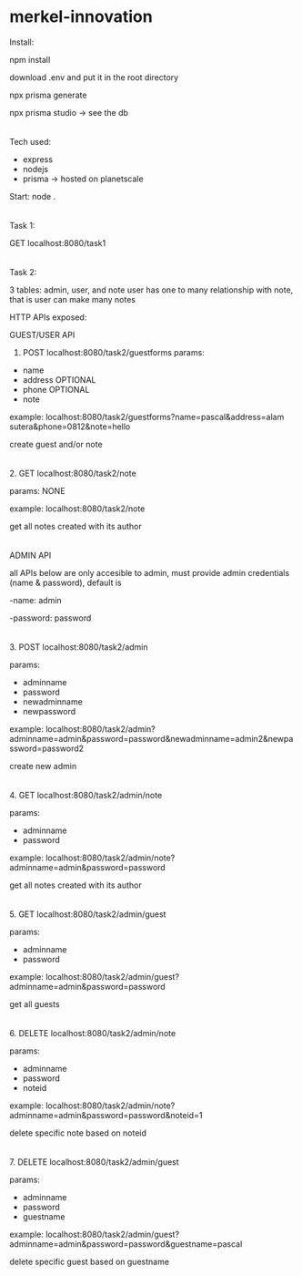 ﻿# merkel-innovation
Install: 

npm install

download .env and put it in the root directory

npx prisma generate

npx prisma studio -> see the db
</br></br></br>
Tech used:
- express
- nodejs
- prisma -> hosted on planetscale

Start:
node .
</br></br></br>
Task 1:

GET localhost:8080/task1
</br></br></br>
Task 2:

3 tables: admin, user, and note
user has one to many relationship with note, that is user can make many notes

HTTP APIs exposed:

GUEST/USER API
1. POST localhost:8080/task2/guestforms
params: 
- name
- address OPTIONAL
- phone OPTIONAL
- note

example: localhost:8080/task2/guestforms?name=pascal&address=alam sutera&phone=0812&note=hello

create guest and/or note
</br></br></br>
2. GET localhost:8080/task2/note

params: NONE

example: localhost:8080/task2/note

get all notes created with its author
</br></br></br>
ADMIN API

all APIs below are only accesible to admin, must provide admin credentials (name & password), default is 

-name: admin

-password: password
</br></br></br>
3. POST localhost:8080/task2/admin

params: 
- adminname
- password
- newadminname
- newpassword

example: localhost:8080/task2/admin?adminname=admin&password=password&newadminname=admin2&newpassword=password2

create new admin
</br></br></br>
4. GET localhost:8080/task2/admin/note

params: 
- adminname
- password

example: localhost:8080/task2/admin/note?adminname=admin&password=password

get all notes created with its author
</br></br></br>
5. GET localhost:8080/task2/admin/guest

params: 
- adminname
- password

example: localhost:8080/task2/admin/guest?adminname=admin&password=password

get all guests
</br></br></br>
6. DELETE localhost:8080/task2/admin/note

params: 
- adminname
- password
- noteid

example: localhost:8080/task2/admin/note?adminname=admin&password=password&noteid=1

delete specific note based on noteid
</br></br></br>
7. DELETE localhost:8080/task2/admin/guest

params: 
- adminname
- password
- guestname

example: localhost:8080/task2/admin/guest?adminname=admin&password=password&guestname=pascal

delete specific guest based on guestname


